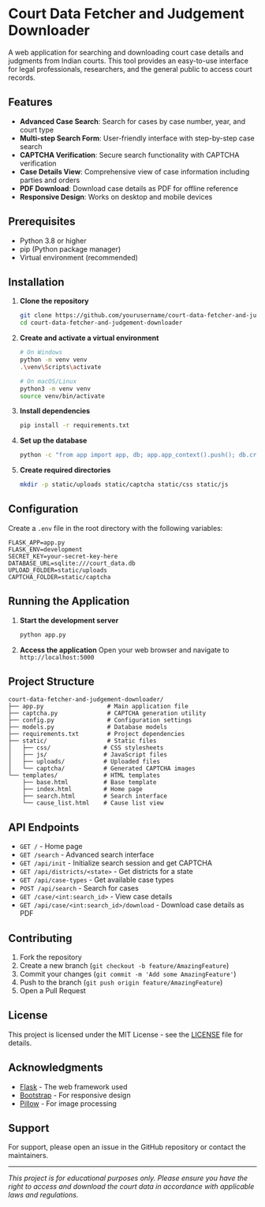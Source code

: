 # Court Data Fetcher and Judgement Downloader

A web application for searching and downloading court case details and judgments from Indian courts. This tool provides an easy-to-use interface for legal professionals, researchers, and the general public to access court records.

## Features

- **Advanced Case Search**: Search for cases by case number, year, and court type
- **Multi-step Search Form**: User-friendly interface with step-by-step case search
- **CAPTCHA Verification**: Secure search functionality with CAPTCHA verification
- **Case Details View**: Comprehensive view of case information including parties and orders
- **PDF Download**: Download case details as PDF for offline reference
- **Responsive Design**: Works on desktop and mobile devices

## Prerequisites

- Python 3.8 or higher
- pip (Python package manager)
- Virtual environment (recommended)

## Installation

1. **Clone the repository**
   ```bash
   git clone https://github.com/yourusername/court-data-fetcher-and-judgement-downloader.git
   cd court-data-fetcher-and-judgement-downloader
   ```

2. **Create and activate a virtual environment**
   ```bash
   # On Windows
   python -m venv venv
   .\venv\Scripts\activate
   
   # On macOS/Linux
   python3 -m venv venv
   source venv/bin/activate
   ```

3. **Install dependencies**
   ```bash
   pip install -r requirements.txt
   ```

4. **Set up the database**
   ```bash
   python -c "from app import app, db; app.app_context().push(); db.create_all()"
   ```

5. **Create required directories**
   ```bash
   mkdir -p static/uploads static/captcha static/css static/js
   ```

## Configuration

Create a `.env` file in the root directory with the following variables:

```env
FLASK_APP=app.py
FLASK_ENV=development
SECRET_KEY=your-secret-key-here
DATABASE_URL=sqlite:///court_data.db
UPLOAD_FOLDER=static/uploads
CAPTCHA_FOLDER=static/captcha
```

## Running the Application

1. **Start the development server**
   ```bash
   python app.py
   ```

2. **Access the application**
   Open your web browser and navigate to `http://localhost:5000`

## Project Structure

```
court-data-fetcher-and-judgement-downloader/
├── app.py                  # Main application file
├── captcha.py              # CAPTCHA generation utility
├── config.py               # Configuration settings
├── models.py               # Database models
├── requirements.txt        # Project dependencies
├── static/                 # Static files
│   ├── css/               # CSS stylesheets
│   ├── js/                # JavaScript files
│   ├── uploads/           # Uploaded files
│   └── captcha/           # Generated CAPTCHA images
└── templates/             # HTML templates
    ├── base.html          # Base template
    ├── index.html         # Home page
    ├── search.html        # Search interface
    └── cause_list.html    # Cause list view
```

## API Endpoints

- `GET /` - Home page
- `GET /search` - Advanced search interface
- `GET /api/init` - Initialize search session and get CAPTCHA
- `GET /api/districts/<state>` - Get districts for a state
- `GET /api/case-types` - Get available case types
- `POST /api/search` - Search for cases
- `GET /case/<int:search_id>` - View case details
- `GET /api/case/<int:search_id>/download` - Download case details as PDF

## Contributing

1. Fork the repository
2. Create a new branch (`git checkout -b feature/AmazingFeature`)
3. Commit your changes (`git commit -m 'Add some AmazingFeature'`)
4. Push to the branch (`git push origin feature/AmazingFeature`)
5. Open a Pull Request

## License

This project is licensed under the MIT License - see the [LICENSE](LICENSE) file for details.

## Acknowledgments

- [Flask](https://flask.palletsprojects.com/) - The web framework used
- [Bootstrap](https://getbootstrap.com/) - For responsive design
- [Pillow](https://python-pillow.org/) - For image processing

## Support

For support, please open an issue in the GitHub repository or contact the maintainers.

---

*This project is for educational purposes only. Please ensure you have the right to access and download the court data in accordance with applicable laws and regulations.*
